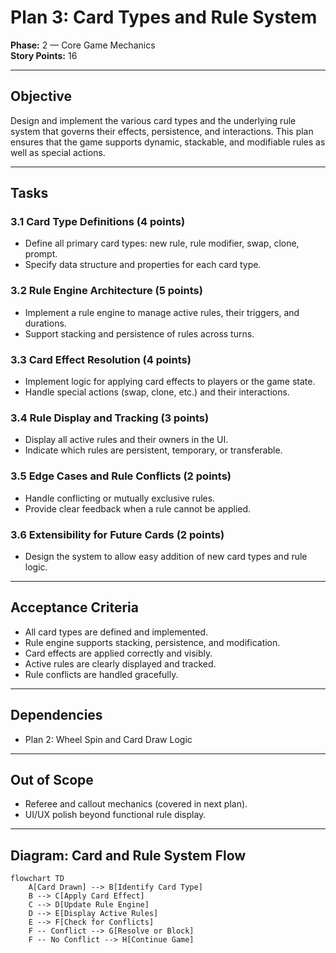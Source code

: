 # Plan 3: Card Types and Rule System

**Phase:** 2 — Core Game Mechanics  
**Story Points:** 16

---

## Objective

Design and implement the various card types and the underlying rule system that governs their effects, persistence, and interactions. This plan ensures that the game supports dynamic, stackable, and modifiable rules as well as special actions.

---

## Tasks

### 3.1 Card Type Definitions (4 points)
- Define all primary card types: new rule, rule modifier, swap, clone, prompt.
- Specify data structure and properties for each card type.

### 3.2 Rule Engine Architecture (5 points)
- Implement a rule engine to manage active rules, their triggers, and durations.
- Support stacking and persistence of rules across turns.

### 3.3 Card Effect Resolution (4 points)
- Implement logic for applying card effects to players or the game state.
- Handle special actions (swap, clone, etc.) and their interactions.

### 3.4 Rule Display and Tracking (3 points)
- Display all active rules and their owners in the UI.
- Indicate which rules are persistent, temporary, or transferable.

### 3.5 Edge Cases and Rule Conflicts (2 points)
- Handle conflicting or mutually exclusive rules.
- Provide clear feedback when a rule cannot be applied.

### 3.6 Extensibility for Future Cards (2 points)
- Design the system to allow easy addition of new card types and rule logic.

---

## Acceptance Criteria

- All card types are defined and implemented.
- Rule engine supports stacking, persistence, and modification.
- Card effects are applied correctly and visibly.
- Active rules are clearly displayed and tracked.
- Rule conflicts are handled gracefully.

---

## Dependencies

- Plan 2: Wheel Spin and Card Draw Logic

---

## Out of Scope

- Referee and callout mechanics (covered in next plan).
- UI/UX polish beyond functional rule display.

---

## Diagram: Card and Rule System Flow

```mermaid
flowchart TD
    A[Card Drawn] --> B[Identify Card Type]
    B --> C[Apply Card Effect]
    C --> D[Update Rule Engine]
    D --> E[Display Active Rules]
    E --> F[Check for Conflicts]
    F -- Conflict --> G[Resolve or Block]
    F -- No Conflict --> H[Continue Game]